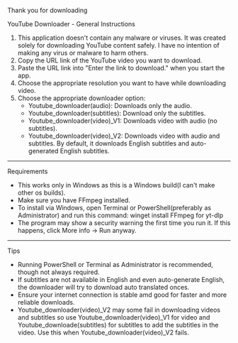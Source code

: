 Thank you for downloading

YouTube Downloader - General Instructions

1. This application doesn't contain any malware or viruses. It was created solely for downloading YouTube content safely. I have no intention of making any  virus or malware to harm others.
2. Copy the URL link of the YouTube video you want to download.
3. Paste the URL link into "Enter the link to download." when you start the app.
4. Choose the appropriate resolution you want to have while downloading video.
5. Choose the appropriate downloader option:
   - Youtube_downloader(audio): Downloads only the audio.
   - Youtube_downloader(subtitles): Download only the subtitles.
   - Youtube_downloader(video)_V1: Downloads video with audio (no subtitles).
   - Youtube_downloader(video)_V2: Downloads video with audio and subtitles. By default, it downloads English subtitles and auto-generated English subtitles.

---

Requirements

- This works only in Windows as this is a Windows build(I can't make other os builds).
- Make sure you have FFmpeg installed.
- To install via Windows, open Terminal or PowerShell(preferably as Administrator) and run this command:
  winget install FFmpeg for yt-dlp
- The program may show a security warning the first time you run it. If this happens, click More info -> Run anyway.

---

Tips

- Running PowerShell or Terminal as Administrator is recommended, though not always required.
- If subtitles are not available in English and even auto-generate English, the downloader will try to download auto translated onces.
- Ensure your internet connection is stable amd good for faster and more reliable downloads.
- Youtube_downloader(video)_V2 may some fail in downloading videos and subtitles so use Youtube_downloader(video)_V1 for video and Youtube_downloade(subtitles) for subtitles to add the subtitles in the video. Use this when Youtube_downloader(video)_V2 fails.  